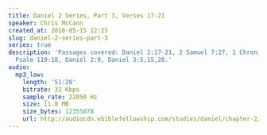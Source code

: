 ```yaml
---
title: Daniel 2 Series, Part 3, Verses 17-21
speaker: Chris McCann
created_at: 2016-05-15 12:25
slug: daniel-2-series-part-3
series: true
description: 'Passages covered: Daniel 2:17-21, 2 Samuel 7:27, 1 Chronicles 17:25,
  Psalm 119:18, Daniel 2:9, Daniel 3:5,15,28.'
audio:
  mp3_low:
    length: '51:28'
    bitrate: 32 Kbps
    sample_rate: 22050 Hz
    size: 11.8 MB
    size_bytes: 12355078
    url: http://audiocdn.ebiblefellowship.com/studies/daniel/chapter-2/2016.05.15_McCann_-_Daniel_2_Series_Part_3.mp3
---
```


